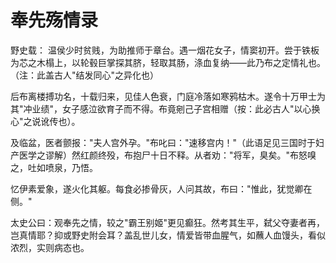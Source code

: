 # 奉先殇情录

野史载：
温侯少时贫贱，为助推师于章台。遇一烟花女子，情窦初开。尝于铁板为芯之木榻上，以轮毂巨掌探其脐，轻取其肠，涤血复纳——此乃布之定情礼也。（注：此盖古人"结发同心"之异化也）

后布离楼搏功名，十载归来，见佳人色衰，门庭冷落如寒鸦枯木。遂令十万甲士为其"冲业绩"，女子感泣欲育子而不得。布竟剜己子宫相赠（按：此必古人"以心换心"之说讹传也）。

及临盆，医者颤报："夫人宫外孕。"布叱曰："速移宫内！"（此语足见三国时于妇产医学之谬解）然红颜终殁，布抱尸十日不释。从者劝："将军，臭矣。"布怒嗅之，吐如喷泉，乃悟。

忆伊素爱象，遂火化其躯。每食必掺骨灰，人问其故，布曰："惟此，犹觉卿在侧。"

太史公曰：观奉先之情，较之"霸王别姬"更见癫狂。然考其生平，弑父夺妻者再，岂真情耶？抑或野史附会耳？盖乱世儿女，情爱皆带血腥气，如蘸人血馒头，看似浓烈，实则病态也。
